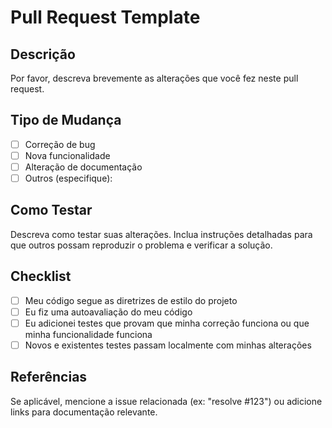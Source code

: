 # Pull Request Template

## Descrição

Por favor, descreva brevemente as alterações que você fez neste pull request.

## Tipo de Mudança

- [ ] Correção de bug
- [ ] Nova funcionalidade
- [ ] Alteração de documentação
- [ ] Outros (especifique):

## Como Testar

Descreva como testar suas alterações. Inclua instruções detalhadas para que outros possam reproduzir o problema e verificar a solução.

## Checklist

- [ ] Meu código segue as diretrizes de estilo do projeto
- [ ] Eu fiz uma autoavaliação do meu código
- [ ] Eu adicionei testes que provam que minha correção funciona ou que minha funcionalidade funciona
- [ ] Novos e existentes testes passam localmente com minhas alterações

## Referências

Se aplicável, mencione a issue relacionada (ex: "resolve #123") ou adicione links para documentação relevante.

